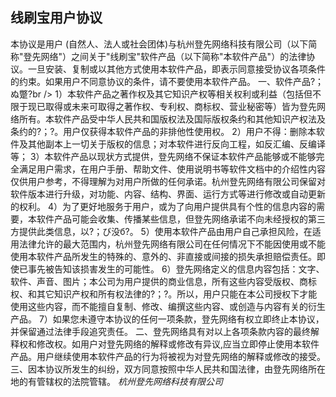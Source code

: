 ## 线刷宝用户协议
本协议是用户 (自然人、法人或社会团体)与杭州登先网络科技有限公司（以下简称"登先网络"）之间关于"线刷宝"软件产品（以下简称"本软件产品"）的法律协议。一旦安装、复制或以其他方式使用本软件产品，即表示同意接受协议各项条件的约束。如果用户不同意协议的条件，请不要使用本软件产品。
一、软件产品?；ぬ蹩?br /> 1）本软件产品之著作权及其它知识产权等相关权利或利益（包括但不限于现已取得或未来可取得之著作权、专利权、商标权、营业秘密等）皆为登先网络所有。本软件产品受中华人民共和国版权法及国际版权条约和其他知识产权法及条约的?；?。用户仅获得本软件产品的非排他性使用权。
2）用户不得：删除本软件及其他副本上一切关于版权的信息；对本软件进行反向工程，如反汇编、反编译等；
3）本软件产品以现状方式提供，登先网络不保证本软件产品能够或不能够完全满足用户需求，在用户手册、帮助文件、使用说明书等软件文档中的介绍性内容仅供用户参考，不得理解为对用户所做的任何承诺。杭州登先网络有限公司保留对软件版本进行升级，对功能、内容、结构、界面、运行方式等进行修改或自动更新的权利。
4）为了更好地服务于用户，或为了向用户提供具有个性的信息内容的需要，本软件产品可能会收集、传播某些信息，但登先网络承诺不向未经授权的第三方提供此类信息，以?；び没б?。
5）使用本软件产品由用户自己承担风险，在适用法律允许的最大范围内，杭州登先网络有限公司在任何情况下不能因使用或不能使用本软件产品所发生的特殊的、意外的、非直接或间接的损失承担赔偿责任。即使已事先被告知该损害发生的可能性。
6）登先网络定义的信息内容包括：文字、软件、声音、图片；本公司为用户提供的商业信息，所有这些内容受版权、商标权、和其它知识产权和所有权法律的?；?。所以，用户只能在本公司授权下才能使用这些内容，而不能擅自复制、修改、编撰这些内容、或创造与内容有关的衍生产品。
7）如果您未遵守本协议的任何一项条款，登先网络有权立即终止本协议，并保留通过法律手段追究责任。
二、登先网络具有对以上各项条款内容的最终解释权和修改权。如用户对登先网络的解释或修改有异议,应当立即停止使用本软件产品。用户继续使用本软件产品的行为将被视为对登先网络的解释或修改的接受。
三、因本协议所发生的纠纷，双方同意按照中华人民共和国法律，由登先网络所在地的有管辖权的法院管辖。
*杭州登先网络科技有限公司*